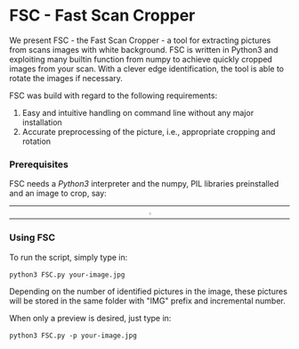 # FSC - Fast Scan Cropper

We present FSC - the Fast Scan Cropper - a tool for extracting pictures from scans images with white background.
FSC is written in Python3 and exploiting many builtin function from numpy to achieve quickly cropped images from your scan.
With a clever edge identification, the tool is able to rotate the images if necessary.

FSC was build with regard to the following requirements:

1. Easy and intuitive handling on command line without any major installation
2. Accurate preprocessing of the picture, i.e., appropriate cropping and rotation


### Prerequisites
FSC needs a *Python3* interpreter and the numpy, PIL libraries preinstalled and an image to crop, say:
<table width=100%>
 <tr>
  <td width=50%>&nbsp;</td>
  <td><img style="border: 1px solid #dddddd" src="https://raw.githubusercontent.com/dominik-kopczynski/FSC/master/image/scan_0001.jpg" width="300"/></td>
  <td width=50%>&nbsp;</td>
 </tr>
</table>

### Using FSC

To run the script, simply type in:

```
python3 FSC.py your-image.jpg
```
Depending on the number of identified pictures in the image, these pictures will be stored in the same folder with "IMG" prefix and incremental number.

When only a preview is desired, just type in:

```
python3 FSC.py -p your-image.jpg
```
